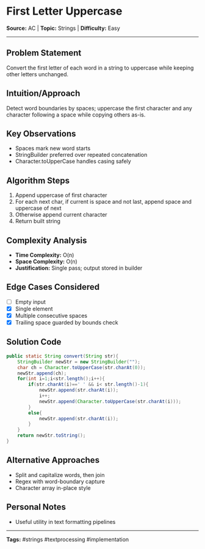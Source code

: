 # First Letter Uppercase

**Source:** AC | **Topic:** Strings | **Difficulty:** Easy  

---

## Problem Statement
Convert the first letter of each word in a string to uppercase while keeping other letters unchanged.

## Intuition/Approach
Detect word boundaries by spaces; uppercase the first character and any character following a space while copying others as-is.

## Key Observations
- Spaces mark new word starts
- StringBuilder preferred over repeated concatenation
- Character.toUpperCase handles casing safely

## Algorithm Steps
1. Append uppercase of first character
2. For each next char, if current is space and not last, append space and uppercase of next
3. Otherwise append current character
4. Return built string

## Complexity Analysis
- **Time Complexity:** O(n)
- **Space Complexity:** O(n)
- **Justification:** Single pass; output stored in builder

## Edge Cases Considered
- [ ] Empty input
- [x] Single element
- [x] Multiple consecutive spaces
- [x] Trailing space guarded by bounds check

## Solution Code

```java
public static String convert(String str){
    StringBuilder newStr = new StringBuilder("");
    char ch = Character.toUpperCase(str.charAt(0));
    newStr.append(ch);
    for(int i=1;i<str.length();i++){
        if(str.charAt(i)==' ' && i< str.length()-1){
            newStr.append(str.charAt(i));
            i++;
            newStr.append(Character.toUpperCase(str.charAt(i)));
        }
        else{
            newStr.append(str.charAt(i));
        }
    }
    return newStr.toString();
}
```

## Alternative Approaches
- Split and capitalize words, then join
- Regex with word-boundary capture
- Character array in-place style

## Personal Notes
- Useful utility in text formatting pipelines

---
**Tags:** #strings #textprocessing #implementation